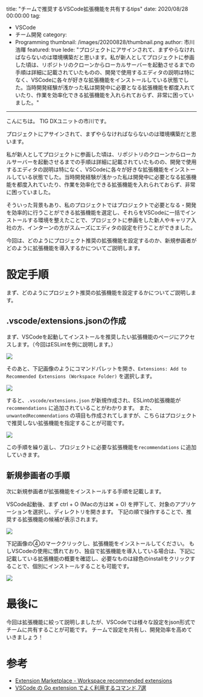 title: "チームで推奨するVSCode拡張機能を共有するtips"
date: 2020/08/28 00:00:00
tag:
  - VSCode
  - チーム開発
category:
  - Programming
thumbnail: /images/20200828/thumbnail.png
author: 市川浩暉
featured: true
lede: "プロジェクトにアサインされて、まずやらなければならないのは環境構築だと思います。私が新人としてプロジェクトに参画した頃は、リポジトリのクローンからローカルサーバーを起動させるまでの手順は詳細に記載されていたものの、開発で使用するエディタの説明は特になく、VSCodeに各々が好きな拡張機能をインストールしている状態でした。当時開発経験が浅かった私は開発中に必要となる拡張機能を都度入れていたり、作業を効率化できる拡張機能を入れられておらず、非常に困っていました。"
---
こんにちは。
TIG DXユニットの市川です。

プロジェクトにアサインされて、まずやらなければならないのは環境構築だと思います。

私が新人としてプロジェクトに参画した頃は、リポジトリのクローンからローカルサーバーを起動させるまでの手順は詳細に記載されていたものの、開発で使用するエディタの説明は特になく、VSCodeに各々が好きな拡張機能をインストールしている状態でした。当時開発経験が浅かった私は開発中に必要となる拡張機能を都度入れていたり、作業を効率化できる拡張機能を入れられておらず、非常に困っていました。

そういった背景もあり、私のプロジェクトではプロジェクトで必要となる・開発を効率的に行うことができる拡張機能を選定し、それらをVSCodeに一括でインストールする環境を整えたことで、プロジェクトに参画をした新人やキャリア入社の方、インターンの方がスムーズにエディタの設定を行うことができました。

今回は、どのようにプロジェクト推奨の拡張機能を設定するのか、新規参画者がどのように拡張機能を導入するかについてご説明します。

# 設定手順

まず、どのようにプロジェクト推奨の拡張機能を設定するかについてご説明します。

## .vscode/extensions.jsonの作成

まず、VSCodeを起動してインストールを推奨したい拡張機能のページにアクセスします。（今回はESLintを例に説明します。）

![](/images/20200828/image.png)

そのあと、下記画像のようにコマンドパレットを開き、`Extensions: Add to Recommended Extensions (Workspace Folder)` を選択します。

![](/images/20200828/image_2.png)

すると、`.vscode/extensions.json` が新規作成され、ESLintの拡張機能が`recommendations` に追加されていることがわかります。
また、`unwantedRecommendations` の項目も作成されてしますが、こちらはプロジェクトで推奨しない拡張機能を指定することが可能です。

![](/images/20200828/image_3.png)

この手順を繰り返し、プロジェクトに必要な拡張機能を`recommendations` に追加していきます。

## 新規参画者の手順

次に新規参画者が拡張機能をインストールする手順を記載します。

VSCode起動後、まず ctrl + O (Macの方は⌘ + O) を押下して、対象のアプリケーションを選択し、ディレクトリを開きます。
下記の順で操作することで、推奨する拡張機能の候補が表示されます。

![](/images/20200828/recommended.png)

下記画像の④のマーククリックし、拡張機能をインストールしてください。
もしVSCodeの使用に慣れており、独自で拡張機能を導入している場合は、下記に記載している拡張機能の概要を確認し、必要なものは緑色のinstallをクリックすることで、個別にインストールすることも可能です。

<img src="/images/20200828/extension_install.png" class="img-middle-size">

# 最後に

今回は拡張機能に絞って説明しましたが、VSCodeでは様々な設定をjson形式でチームに共有することが可能です。
チームで設定を共有し、開発効率を高めていきましょう！

# 参考

* [Extension Marketplace - Workspace recommended extensions](https://code.visualstudio.com/docs/editor/extension-gallery#_workspace-recommended-extensions)
* [VSCode の Go extension でよく利用するコマンド 7選](https://future-architect.github.io/articles/20200707/)
